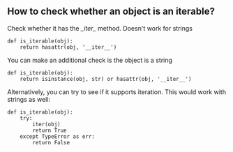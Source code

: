 ## How to check whether an object is an iterable?

Check whether it has the *\__iter\__* method. Doesn't work for strings
```
def is_iterable(obj):
    return hasattr(obj, '__iter__')
```
You can make an additional check is the object is a string
```
def is_iterable(obj):
    return isinstance(obj, str) or hasattr(obj, '__iter__')
```
Alternatively, you can try to see if it supports iteration. This would work with strings as well:
```
def is_iterable(obj):
    try:
        iter(obj)
        return True
    except TypeError as err:
        return False
```

